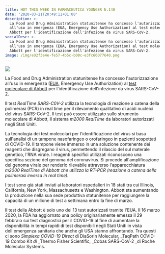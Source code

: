 ```yaml
---
title: HOT THIS WEEK IN FARMACEUTICA YOUNGER N.140
date: '2020-03-21T20:49:11+01:00'
description: >-
  La Food and Drug Administration statunitense ha concesso l'autorizzazione
  all'uso in emergenza (EUA, Emergency Use Authorization) al test molecolare di
  Abbott per l'identificazione dell'infezione da virus SARS-CoV-2.
socialDesc: >-
  La Food and Drug Administration statunitense ha concesso l'autorizzazione
  all'uso in emergenza (EUA, Emergency Use Authorization) al test molecolare di
  Abbott per l'identificazione dell'infezione da virus SARS-CoV-2.
image: /img/e02f3e4e-fe57-4b5c-b00c-e3fc66077640.png
---
```

![](/img/e02f3e4e-fe57-4b5c-b00c-e3fc66077640.png)

La Food and Drug Administration statunitense ha concesso l'autorizzazione all'uso in emergenza ([EUA](https://www.fda.gov/medical-devices/emergency-situations-medical-devices/emergency-use-authorizations#coronavirus2019), Emergency Use Authorization) al [test molecolare di Abbott](https://www.abbott.com/corpnewsroom/product-and-innovation/abbott-launches-novel-coronavirus-test.html) per l'identificazione dell'infezione da virus SARS-CoV-2.

Il test _RealTime SARS-C0V-2_ utilizza la tecnologia di reazione a catena della polimerasi (PCR) in real time per il rilevamento qualitativo di acidi nucleici del virus SARS-CoV-2. ll test può essere utilizzato sullo strumento molecolare di Abbott, il sistema _m2000 RealTime_ da laboratori autorizzati negli Stati Uniti. 

La tecnologia dei test molecolari per l'identificazione del virus si basa sull'analisi di un tampone nasofaringeo o orofaringeo in pazienti sospettati di COVID-19. Il tampone viene immerso in una soluzione contenente dei reagenti che disgregano il virus, permettendo il rilascio del sul materale genetico, l'RNA virale. I reagenti specifici utilizzati riconoscono una specifica sezione del genoma del coronavirus. Si procede all'amplificazione del genoma virale per renderlo rilevabile attraverso l'apparecchiatura _m2000 RealTime di Abbott _che utilizza la RT-PCR (reazione a catena della polimerasi inversa in real time)_._

I test sono già stati inviati ai laboratori ospedalieri in 18 stati tra cui Illinois, California, New York, Massachusetts e Washington. Abbott sta aumentando la produzione nella sua sede produttiva statunitense per raggiungere la capacità di un milione di test a settimana entro la fine di marzo.

Il test della Abbott è solo uno dei 13 test autorizzati tramite l'EUA. Il 16 marzo 2020, la FDA ha aggiornato una policy originariamente emessa il 29 febbraio sui test diagnostici per il COVID-19 al fine di aumentare la disponibilità in tempi rapidi di test disponibili negli Stati Uniti in vista dell'emergenza sanitaria che anche gli USA stanno affrontando. Tra questi ci sono _Simplexa COVID-19 Direct_ di DiaSorin Molecular, _TaqPath COVID-19 Combo Kit _di_ _Thermo Fisher Scientific, _Cobas SARS-CoV-2 _di Roche Molecular Systems.
